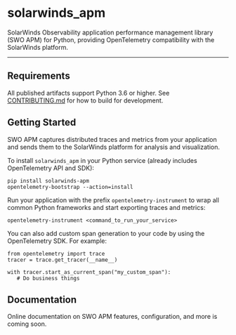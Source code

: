 # solarwinds_apm
SolarWinds Observability application performance management library (SWO APM) for Python, providing OpenTelemetry compatibility with the SolarWinds platform.

----
## Requirements
All published artifacts support Python 3.6 or higher. See [CONTRIBUTING.md](https://github.com/appoptics/opentelemetry-python-instrumentation-custom-distro/blob/main/CONTRIBUTING.md) for how to build for development.

## Getting Started
SWO APM captures distributed traces and metrics from your application and sends them to the SolarWinds platform for analysis and visualization.

To install `solarwinds_apm` in your Python service (already includes OpenTelemetry API and SDK):
```
pip install solarwinds-apm
opentelemetry-bootstrap --action=install
```

Run your application with the prefix `opentelemetry-instrument` to wrap all common Python frameworks and start exporting traces and metrics:
```
opentelemetry-instrument <command_to_run_your_service>
```

You can also add custom span generation to your code by using the OpenTelemetry SDK. For example:
```
from opentelemetry import trace
tracer = trace.get_tracer(__name__)

with tracer.start_as_current_span("my_custom_span"):
   # Do business things
```


## Documentation

Online documentation on SWO APM features, configuration, and more is coming soon.
